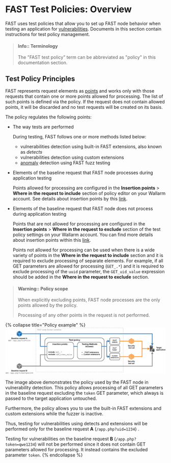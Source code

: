 [doc-insertion-points]:     insertion-points.md

[gl-vuln]:                  ../../TERMS-GLOSSARY.md#vulnerability
[gl-point]:                 ../../TERMS-GLOSSARY.md#point
[gl-anomaly]:               ../../TERMS-GLOSSARY.md#anomaly

# FAST Test Policies: Overview

FAST uses test policies that allow you to set up FAST node behavior when testing an application for [vulnerabilities][gl-vuln]. Documents in this section contain instructions for test policy management.

> #### Info:: Terminology
>
> The "FAST test policy" term can be abbreviated as "policy" in this documentation section.

## Test Policy Principles

FAST represents request elements as [points][gl-point] and works only with those requests that contain one or more points allowed for processing. The list of such points is defined via the policy. If the request does not contain allowed points, it will be discarded and no test requests will be created on its basis.

The policy regulates the following points:

* The way tests are performed
    
    During testing, FAST follows one or more methods listed below:
    * vulnerabilities detection using built-in FAST extensions, also known as *detects*
    * vulnerabilities detection using custom extensions
    * [anomaly][gl-anomaly] detection using FAST fuzz testing

* Elements of the baseline request that FAST node processes during application testing

    Points allowed for processing are configured in the **Insertion points** > **Where in the request to include** section of policy editor on your Wallarm account. See details about insertion points by this [link][doc-insertion-points].

* Elements of the baseline request that FAST node does not process during application testing

    Points that are not allowed for processing are configured in the **Insertion points** > **Where in the request to exclude** section of the test policy settings on your Wallarm account. You can find more details about insertion points within this [link][doc-insertion-points].

    Points not allowed for processing can be used when there is a wide variety of points in the **Where in the request to include** section and it is required to exclude processing of separate elements. For example, if all GET parameters are allowed for processing (`GET_.*`) and it is required to exclude processing of the `uuid` parameter, the `GET_uid_value` expression should be added in the **Where in the request to exclude** section.

> #### Warning:: Policy scope
>
> When explicitly excluding points, FAST node processes are the only points allowed by the policy.
>
> Processing of any other points in the request is not performed.

{% collapse title="Policy example" %}
![Policy example](../../../images/operations/common/test-policy/overview/policy-flow-example.png)

The image above demonstrates the policy used by the FAST node in vulnerability detection. This policy allows processing of all GET parameters in the baseline request excluding the `token` GET parameter, which always is passed to the target application untouched.

Furthermore, the policy allows you to use the built-in FAST extensions and custom extensions while the fuzzer is inactive.

Thus, testing for vulnerabilities using detects and extensions will be performed only for the baseline request **A** (`/app.php?uid=1234`)
.

Testing for vulnerabilities on the baseline request **B** (`/app.php?token=qwe1234`) will not be performed since it does not contain GET parameters allowed for processing. It instead contains the excluded parameter `token`.
{% endcollapse %}
